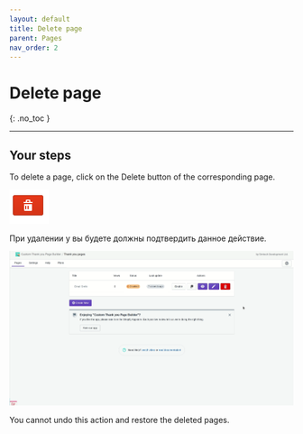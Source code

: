 ```yaml
---
layout: default
title: Delete page
parent: Pages
nav_order: 2
---
```


# Delete page
{: .no_toc }

---

## Your steps 
To delete a page, click on the Delete button of the corresponding page.

<span class="doc_image">![edit](/assets/images/pages/delete_button.png)</span>

При удалении у вы будете должны подтвердить данное действие.

<span class="doc_image" id="delete_confirm" onclick="showModal(this.getAttribute('id'))">![delete_confirm](/assets/images/pages/delete_confirm.gif)</span>

You cannot undo this action and restore the deleted pages.


